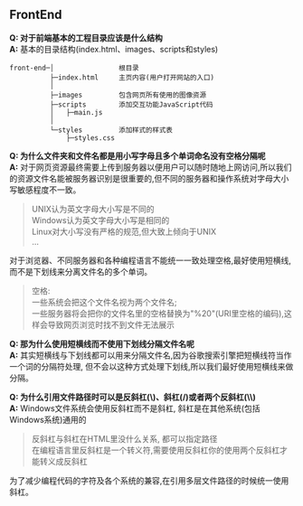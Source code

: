 ## FrontEnd

**Q: 对于前端基本的工程目录应该是什么结构**  
**A:** 基本的目录结构(index.html、images、scripts和styles)
  ```
  front-end─│                根目录
            ├─index.html     主页内容(用户打开网站的入口)
            │  
            ├─images         包含网页所有使用的图像资源
            ├─scripts        添加交互功能JavaScript代码
            │   ├─main.js
            │      
            └─styles         添加样式的样式表
                ├─styles.css
  ```
**Q: 为什么文件夹和文件名都是用小写字母且多个单词命名没有空格分隔呢**  
**A:** 对于网页资源最终需要上传到服务器以便用户可以随时随地上网访问,所以我们的资源文件名能被服务器识别是很重要的,但不同的服务器和操作系统对字母大小写敏感程度不一致。
> UNIX认为英文字母大小写是不同的  
> Windows认为英文字母大小写是相同的  
> Linux对大小写没有严格的规范,但大致上倾向于UNIX  
> ... 

对于浏览器、不同服务器和各种编程语言不能统一一致处理空格,最好使用短横线,而不是下划线来分离文件名的多个单词。
> 空格:  
> 一些系统会把这个文件名视为两个文件名;  
> 一些服务器将会把你的文件名里的空格替换为"%20"(URI里空格的编码),这样会导致网页浏览时找不到文件无法展示
  
**Q: 那为什么使用短横线而不使用下划线分隔文件名呢**  
**A:** 其实短横线与下划线都可以用来分隔文件名,因为谷歌搜索引擎把短横线符当作一个词的分隔符处理, 但不会以这种方式处理下划线,所以我们最好使用短横线来做分隔。  

**Q: 为什么引用文件路径时可以是反斜杠(\\)、斜杠(/)或者两个反斜杠(\\\\)**   
**A:** Windows文件系统会使用反斜杠而不是斜杠, 斜杠是在其他系统(包括Windows系统)通用的
> 反斜杠与斜杠在HTML里没什么关系, 都可以指定路径  
> 在编程语言里反斜杠是一个转义符,需要使用反斜杠你的使用两个反斜杠才能转义成反斜杠  

为了减少编程代码的字符及各个系统的兼容,在引用多层文件路径的时候统一使用斜杠。